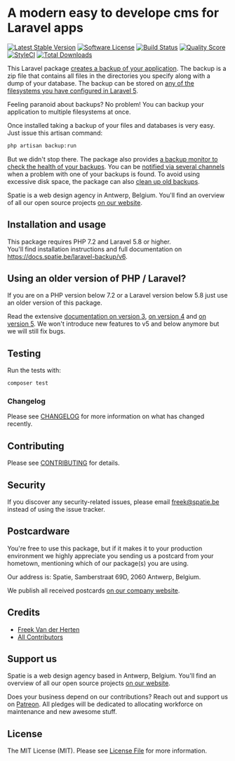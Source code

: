 # A modern easy to develope cms for Laravel apps

[![Latest Stable Version](https://poser.pugx.org/spatie/laravel-backup/v/stable?format=flat-square)](https://packagist.org/packages/spatie/laravel-backup)
[![Software License](https://img.shields.io/badge/license-MIT-brightgreen.svg?style=flat-square)](LICENSE.md)
[![Build Status](https://img.shields.io/travis/spatie/laravel-backup/master.svg?style=flat-square)](https://travis-ci.org/spatie/laravel-backup)
[![Quality Score](https://img.shields.io/scrutinizer/g/spatie/laravel-backup.svg?style=flat-square)](https://scrutinizer-ci.com/g/spatie/laravel-backup)
[![StyleCI](https://styleci.io/repos/30915528/shield)](https://styleci.io/repos/30915528)
[![Total Downloads](https://img.shields.io/packagist/dt/spatie/laravel-backup.svg?style=flat-square)](https://packagist.org/packages/spatie/laravel-backup)

This Laravel package [creates a backup of your application](https://docs.spatie.be/laravel-backup/v6/taking-backups/overview). The backup is a zip file that contains all files in the directories you specify along with a dump of your database. The backup can be stored on [any of the filesystems you have configured in Laravel 5](http://laravel.com/docs/filesystem).

Feeling paranoid about backups? No problem! You can backup your application to multiple filesystems at once.

Once installed taking a backup of your files and databases is very easy. Just issue this artisan command:

``` bash
php artisan backup:run
```

But we didn't stop there. The package also provides [a backup monitor to check the health of your backups](https://docs.spatie.be/laravel-backup/v6/monitoring-the-health-of-all-backups/overview). You can be [notified via several channels](https://docs.spatie.be/laravel-backup/v6/sending-notifications/overview) when a problem with one of your backups is found.
To avoid using excessive disk space, the package can also [clean up old backups](https://docs.spatie.be/laravel-backup/v6/cleaning-up-old-backups/overview).

Spatie is a web design agency in Antwerp, Belgium. You'll find an overview of all our open source projects [on our website](https://spatie.be/opensource).

## Installation and usage

This package requires PHP 7.2 and Laravel 5.8 or higher.  
You'll find installation instructions and full documentation on https://docs.spatie.be/laravel-backup/v6.

## Using an older version of PHP / Laravel?

If you are on a PHP version below 7.2 or a Laravel version below 5.8 just use an older version of this package. 

Read the extensive [documentation on version 3](https://docs.spatie.be/laravel-backup/v3), [on version 4](https://docs.spatie.be/laravel-backup/v4) and [on version 5](https://docs.spatie.be/laravel-backup/v5). We won't introduce new features to v5 and below anymore but we will still fix bugs.

## Testing

Run the tests with:

``` bash
composer test
```

### Changelog

Please see [CHANGELOG](CHANGELOG.md) for more information on what has changed recently.

## Contributing

Please see [CONTRIBUTING](CONTRIBUTING.md) for details.

## Security

If you discover any security-related issues, please email freek@spatie.be instead of using the issue tracker.

## Postcardware

You're free to use this package, but if it makes it to your production environment we highly appreciate you sending us a postcard from your hometown, mentioning which of our package(s) you are using.

Our address is: Spatie, Samberstraat 69D, 2060 Antwerp, Belgium.

We publish all received postcards [on our company website](https://spatie.be/en/opensource/postcards).

## Credits

- [Freek Van der Herten](https://github.com/freekmurze)
- [All Contributors](../../contributors)

## Support us

Spatie is a web design agency based in Antwerp, Belgium. You'll find an overview of all our open source projects [on our website](https://spatie.be/opensource).

Does your business depend on our contributions? Reach out and support us on [Patreon](https://www.patreon.com/spatie). 
All pledges will be dedicated to allocating workforce on maintenance and new awesome stuff.

## License

The MIT License (MIT). Please see [License File](LICENSE.md) for more information.
